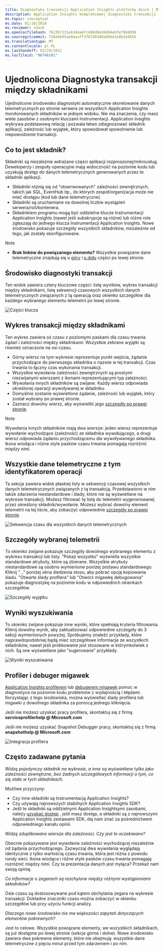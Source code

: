 ```yaml
---
title: Diagnostyka transakcji Application Insights platformy Azure | Microsoft Docs
description: Application Insights kompleksowej diagnostyki transakcji
ms.topic: conceptual
ms.date: 01/19/2018
ms.reviewer: sdash
ms.openlocfilehash: 7623b7131e6344a67c468d0436884ebfef9b0058
ms.sourcegitcommit: f28ebb95ae9aaaff3f87d8388a09b41e0b3445b5
ms.translationtype: MT
ms.contentlocale: pl-PL
ms.lasthandoff: 03/29/2021
ms.locfileid: "96746101"
---
```

# <a name="unified-cross-component-transaction-diagnostics"></a>Ujednolicona Diagnostyka transakcji między składnikami

Ujednolicone środowisko diagnostyki automatycznie skorelowanie danych telemetrycznych po stronie serwera ze wszystkich Application Insights monitorowanych składników w jednym widoku. Nie ma znaczenia, czy masz wiele zasobów z osobnymi kluczami Instrumentacji. Application Insights wykrywa podstawową relację i pozwala łatwo zdiagnozować składnik aplikacji, zależność lub wyjątek, który spowodował spowolnienie lub niepowodzenie transakcji.

## <a name="what-is-a-component"></a>Co to jest składnik?

Składniki są niezależnie wdrażane części aplikacji rozproszonej/mikrousług. Deweloperzy i zespoły operacyjne mają widoczność na poziomie kodu lub uzyskują dostęp do danych telemetrycznych generowanych przez te składniki aplikacji.

* Składniki różnią się od "obserwowanych" zależności zewnętrznych, takich jak SQL, EventHub itp., do których zespół/organizacja może nie mieć dostępu (kod lub dane telemetryczne).
* Składniki są uruchamiane na dowolnej liczbie wystąpień serwera/roli/kontenera.
* Składnikiem programu mogą być oddzielne klucze Instrumentacji Application Insights (nawet jeśli subskrypcje są różne) lub różne role zgłaszają do jednego klucza Instrumentacji Application Insights. Nowe środowisko pokazuje szczegóły wszystkich składników, niezależnie od tego, jak zostały skonfigurowane.

> [!NOTE]
> * **Brak linków do powiązanego elementu?** Wszystkie powiązane dane telemetryczne znajdują się u [góry](#cross-component-transaction-chart) i [u dołu](#all-telemetry-with-this-operation-id) części po lewej stronie. 

## <a name="transaction-diagnostics-experience"></a>Środowisko diagnostyki transakcji
Ten widok zawiera cztery kluczowe części: listę wyników, wykres transakcji między składnikami, listę sekwencji czasowych wszystkich danych telemetrycznych związanych z tą operacją oraz okienko szczegółów dla każdego wybranego elementu telemetrii po lewej stronie.

![Części klucza](media/transaction-diagnostics/4partsCrossComponent.png)

## <a name="cross-component-transaction-chart"></a>Wykres transakcji między składnikami

Ten wykres zawiera oś czasu z poziomymi paskami dla czasu trwania żądań i zależności między składnikami. Wszystkie zebrane wyjątki są również oznaczone na osi czasu.

* Górny wiersz na tym wykresie reprezentuje punkt wejścia, żądanie przychodzące do pierwszego składnika o nazwie w tej transakcji. Czas trwania to łączny czas wykonania transakcji.
* Wszystkie wywołania zależności zewnętrznych są prostymi niezwijanymi wierszami z ikonami reprezentującymi typ zależności.
* Wywołania innych składników są zwijane. Każdy wiersz odpowiada określonej operacji wywoływanej w składniku.
* Domyślnie zostanie wyświetlone żądanie, zależność lub wyjątek, który został wybrany po prawej stronie.
* Zaznacz dowolny wiersz, aby wyświetlić jego [szczegóły po prawej stronie](#details-of-the-selected-telemetry). 

> [!NOTE]
> Wywołania innych składników mają dwa wiersze: jeden wiersz reprezentuje wywołanie wychodzące (zależność) ze składnika wywołującego, a drugi wiersz odpowiada żądaniu przychodzącemu dla wywoływanego składnika. Ikona wiodąca i różne style pasków czasu trwania pomagają rozróżnić między nimi.

## <a name="all-telemetry-with-this-operation-id"></a>Wszystkie dane telemetryczne z tym identyfikatorem operacji

Ta sekcja zawiera widok płaskiej listy w sekwencji czasowej wszystkich danych telemetrycznych związanych z tą transakcją. Przedstawiono w nim także zdarzenia niestandardowe i ślady, które nie są wyświetlane na wykresie transakcji. Możesz filtrować tę listę do telemetrii wygenerowanej przez określony składnik/wywołanie. Możesz wybrać dowolny element telemetrii na tej liście, aby zobaczyć odpowiednie [szczegóły po prawej stronie](#details-of-the-selected-telemetry).

![Sekwencja czasu dla wszystkich danych telemetrycznych](media/transaction-diagnostics/allTelemetryDrawerOpened.png)

## <a name="details-of-the-selected-telemetry"></a>Szczegóły wybranej telemetrii

To okienko zwijane pokazuje szczegóły dowolnego wybranego elementu z wykresu transakcji lub listy. "Pokaż wszystko" wyświetla wszystkie standardowe atrybuty, które są zbierane. Wszystkie atrybuty niestandardowe są osobno wymienione poniżej zestawu standardowego. Kliknij "..." poniżej okna śledzenia stosu, aby pobrać opcję kopiowania śladu. "Otwarte ślady profilera" lub "Otwórz migawkę debugowania" pokazuje diagnostykę na poziomie kodu w odpowiednich okienkach szczegółów.

![Szczegóły wyjątku](media/transaction-diagnostics/exceptiondetail.png)

## <a name="search-results"></a>Wyniki wyszukiwania

To okienko zwijane pokazuje inne wyniki, które spełniają kryteria filtrowania. Kliknij dowolny wynik, aby zaktualizować odpowiednie szczegóły do 3 sekcji wymienionych powyżej. Spróbujemy znaleźć przykłady, które najprawdopodobniej będą mieć szczegółowe informacje ze wszystkich składników, nawet jeśli próbkowanie jest stosowane w którymkolwiek z nich. Są one wyświetlane jako "sugerowane" przykłady.

![Wyniki wyszukiwania](media/transaction-diagnostics/searchResults.png)

## <a name="profiler-and-snapshot-debugger"></a>Profiler i debuger migawek

[Application Insights profilerem](./profiler.md) lub [debugerem migawek](snapshot-debugger.md) pomoc w diagnostyce na poziomie kodu problemów z wydajnością i błędami. Korzystając z tego środowiska, można wyświetlać ślady profilera lub migawki z dowolnego składnika za pomocą jednego kliknięcia.

Jeśli nie możesz uzyskać pracy profilera, skontaktuj się z firmą **serviceprofilerhelp \@ Microsoft.com**

Jeśli nie możesz uzyskać Snapshot Debugger pracy, skontaktuj się z firmą **snapshothelp \@ Microsoft.com**

![Integracja profilera](media/transaction-diagnostics/profilerTraces.png)

## <a name="faq"></a>Często zadawane pytania

*Widzę pojedynczy składnik na wykresie, a inne są wyświetlane tylko jako zależności zewnętrzne, bez żadnych szczegółowych informacji o tym, co się stało w tych składnikach.*

Możliwe przyczyny:

* Czy inne składniki są Instrumentacją Application Insights?
* Czy używają najnowszych stabilnych Application Insights SDK?
* Jeśli te składniki są oddzielnymi Application Insightsymi zasobami, należy [uzyskać dostęp](resources-roles-access-control.md) , jeśli masz dostęp, a składniki są z najnowszymi Application Insights zestawami SDK, daj nam znać za pośrednictwem odpowiedniego kanału opinii.

*Widzę zduplikowane wiersze dla zależności. Czy jest to oczekiwane?*

Obecnie pokazywane jest wywołanie zależności wychodzącej niezależnie od żądania przychodzącego. Zazwyczaj dwa wywołania wyglądają identycznie z tylko wartością czasu trwania, która jest różna z powodu rundy sieci. Ikona wiodąca i różne style pasków czasu trwania pomagają rozróżnić między nimi. Czy ta prezentacja danych jest myląca? Przekaż nam swoją opinię.

*Co informacje o zegarach są rozchylone między różnymi wystąpieniami składników?*

Osie czasu są dostosowywane pod kątem obchylania zegara na wykresie transakcji. Dokładne znaczniki czasu można zobaczyć w okienku szczegółów lub przy użyciu funkcji analizy.

*Dlaczego nowe środowisko nie ma większości zapytań dotyczących elementów pokrewnych?*

Jest to celowe. Wszystkie powiązane elementy, we wszystkich składnikach, są już dostępne po lewej stronie (sekcje górne i dolne). Nowe środowisko zawiera dwa pokrewne elementy, które nie obejmują: wszystkie dane telemetryczne z pięciu minut przed tym zdarzeniem i po nim.

